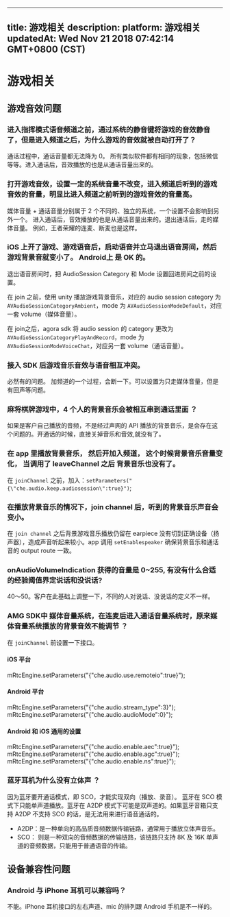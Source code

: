 
---
title: 游戏相关
description: 
platform: 游戏相关
updatedAt: Wed Nov 21 2018 07:42:14 GMT+0800 (CST)
---
# 游戏相关
## 游戏音效问题

### 进入指挥模式语音频道之前，通过系统的静音键将游戏的音效静音了，但是进入频道之后，为什么游戏的音效就被自动打开了？

通话过程中，通话音量都无法降为 0。 所有类似软件都有相同的现象，包括微信等等。进入通话后，音效播放的也是从通话音量出来的。

### 打开游戏音效，设置一定的系统音量不改变，进入频道后听到的游戏音效的音量，明显比进入频道之前听到的游戏音效的音量高。

媒体音量 + 通话音量分别属于 2 个不同的、独立的系统，一个设置不会影响到另外一个。 进入通话后，音效播放的也是从通话音量出来的。退出通话后，走的媒体音量。 例如，王者荣耀的连麦、断麦也是这样。

### iOS 上开了游戏、游戏语音后，启动语音并立马退出语音房间，然后游戏背景音就变小了。 Android上 是 OK 的。

退出语音房间时，把 AudioSession Category 和 Mode 设置回进房间之前的设置。

在 join 之前，使用 unity 播放游戏背景音乐，对应的 audio session category 为 `AVAudioSessionCategoryAmbient`，mode 为 `AVAudioSessionModeDefault`，对应一套 volume（媒体音量）。

在 join之后，agora sdk 将 audio session 的 category 更改为 `AVAudioSessionCategoryPlayAndRecord`，mode 为 `AVAudioSessionModeVoiceChat`，对应另一套 volume（通话音量）。

### 接入 SDK 后游戏音乐音效与语音相互冲突。

必然有的问题。 加频道的一个过程，会断一下。可以设置为只走媒体音量，但是有回声等问题。

### 麻将棋牌游戏中，4 个人的背景音乐会被相互串到通话里面 ？

如果是客户自己播放的音频，不是经过声网的 API 播放的背景音乐，是会存在这个问题的。开通话的时候，直接关掉音乐和音效,就没有了。

### 在 app 里播放背景音乐， 然后开加入频道， 这个时候背景音乐音量变化， 当调用了 leaveChannel 之后 背景音乐也没有了。

在 `joinChannel` 之前，加入：`setParameters("{\"che.audio.keep.audiosession\":true}")`;

### 在播放背景音乐的情况下，join channel 后，听到的背景音乐声音会变小。

在 `join channel` 之后背景游戏音乐播放仍留在 earpiece 没有切到正确设备（扬声器），造成声音听起来较小。app 调用 `setEnablespeaker` 确保背景音乐和通话音的 output route 一致。

### onAudioVolumeIndication 获得的音量是 0~255, 有没有什么合适的经验阈值界定说话和没说话?

40～50。客户在此基础上调整一下，不同的人对说话、没说话的定义不一样。

### AMG SDK中 媒体音量系统，在连麦后进入通话音量系统时，原来媒体音量系统播放的背景音效不能调节 ？

在 `joinChannel` 前设置一下接口。

#### iOS 平台

mRtcEngine.setParameters("{\"che.audio.use.remoteio\":true}");

#### Android 平台

mRtcEngine.setParameters("{\"che.audio.stream_type\":3}");
mRtcEngine.setParameters("{\"che.audio.audioMode\":0}");

#### Android 和 iOS 通用的设置

mRtcEngine.setParameters("{\"che.audio.enable.aec\":true}");
mRtcEngine.setParameters("{\"che.audio.enable.agc\":true}");
mRtcEngine.setParameters("{\"che.audio.enable.ns\":true}");

### 蓝牙耳机为什么没有立体声 ？

因为蓝牙要开通话模式，即 SCO，才能实现双向（播放、录音）。 蓝牙在 SCO 模式下只能单声道播放。蓝牙在 A2DP 模式下可能是双声道的。如果蓝牙音箱只支持 A2DP 不支持 SCO 的话，是无法用来进行语音通话的。

* A2DP：是一种单向的高品质音频数据传输链路，通常用于播放立体声音乐。
* SCO： 则是一种双向的音频数据的传输链路，该链路只支持 8K 及 16K 单声道的音频数据，只能用于普通语音的传输。

## 设备兼容性问题

### Android 与 iPhone 耳机可以兼容吗？

不能。iPhone 耳机接口的左右声道、mic 的排列跟 Android 手机是不一样的。


